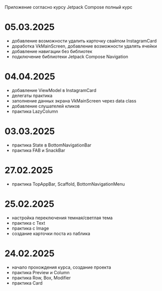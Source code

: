 Приложение согласно курсу Jetpack Compose полный курс

# 05.03.2025
- добавление возможности удалить карточку свайпом InstagramCard
- доработка VkMainScreen, добавление возможности удалять ячейки
- добавление навигации без библиотек
- подключение библиотеки Jetpack Compose Navigation

# 04.04.2025
- добавление ViewModel в InstagramCard
- делегаты практика
- заполнение данных экрана VkMainScreen через data class
- добавление слушателей кликов
- практика LazyColumn

# 03.03.2025
- практика State в BottomNavigationBar
- практика FAB и SnackBar

# 27.02.2025
- практика TopAppBar, Scaffold, BottomNavigationMenu

# 25.02.2025
- настройка переключения темная/светлая тема
- практика с Text
- практика с Image
- создание карточки поста из паблика

# 24.02.2025
- начало прохождения курса, создание проекта
- практика Preview и Column
- практика Row, Box, Modifier
- практика Card
